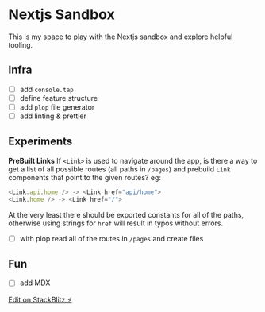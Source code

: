 # Nextjs Sandbox

This is my space to play with the Nextjs sandbox and explore helpful tooling.

## Infra

- [ ] add `console.tap`
- [ ] define feature structure
- [ ] add `plop` file generator
- [ ] add linting & prettier

## Experiments

**PreBuilt Links**
If `<Link>` is used to navigate around the app, is there a way to get a list of all possible routes (all paths in `/pages`) and prebuild `Link` components that point to the given routes? eg:

```js
<Link.api.home /> -> <Link href="api/home">
<Link.home /> -> <Link href="/">
```

At the very least there should be exported constants for all of the paths, otherwise using strings for `href` will result in typos without errors.

- [ ] with plop read all of the routes in `/pages` and create files

## Fun

- [ ] add MDX

[Edit on StackBlitz ⚡️](https://stackblitz.com/edit/nextjs-kgydpm)
